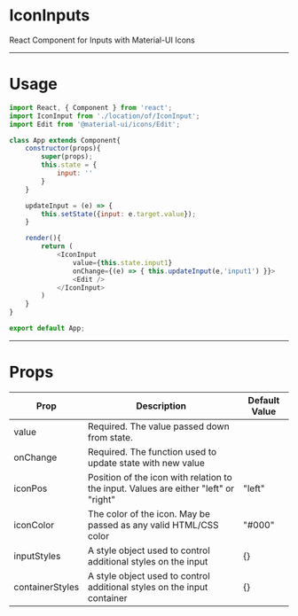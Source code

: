 # IconInputs
React Component for Inputs with Material-UI Icons


---

# Usage

```javascript
import React, { Component } from 'react';
import IconInput from './location/of/IconInput';
import Edit from '@material-ui/icons/Edit';

class App extends Component{
    constructor(props){
        super(props);
        this.state = {
            input: ''
        }
    }

    updateInput = (e) => {
        this.setState({input: e.target.value});
    }

    render(){
        return (
            <IconInput
                value={this.state.input1}
                onChange={(e) => { this.updateInput(e,'input1') }}>
                <Edit />
            </IconInput>
        )
    }
}

export default App;
```

---

# Props

|Prop             |Description                                                                          |Default Value      |
|-----------------|-------------------------------------------------------------------------------------|-------------------|
|value            |Required. The value passed down from state.                                          |
|onChange         |Required. The function used to update state with new value                           |
|iconPos          |Position of the icon with relation to the input. Values are either "left" or "right" |"left"
|iconColor        |The color of the icon. May be passed as any valid HTML/CSS color                     |"#000"
|inputStyles      |A style object used to control additional styles on the input                        |{}
|containerStyles  |A style object used to control additional styles on the input container              |{}
